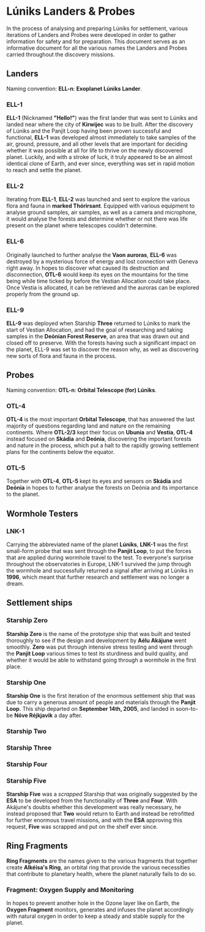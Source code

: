 # Lúniks Landers & Probes
In the process of analysing and preparing Lúniks for settlement, various iterations of Landers and Probes were developed in order to gather information for safety and for preparation. This document serves as an informative document for all the various names the Landers and Probes carried throughout the discovery missions.

## Landers
Naming convention: **ELL-n**: **Exoplanet Lúniks Lander**.
### ELL-1
**ELL-1** (Nicknamed **"Hello!"**) was the first lander that was sent to Lúniks and landed near where the city of **Kirwijec** was to be built. After the discovery of Lúniks and the Panjit Loop having been proven successful and functional, **ELL-1** was developed almost immediately to take samples of the air, ground, pressure, and all other levels that are important for deciding whether it was possible at all for life to thrive on the newly discovered planet. Luckily, and with a stroke of luck, it truly appeared to be an almost identical clone of Earth, and ever since, everything was set in rapid motion to reach and settle the planet.
### ELL-2
Iterating from **ELL-1**, **ELL-2** was launched and sent to explore the various flora and fauna in **marked Thórirsant**. Equipped with various equipment to analyse ground samples, air samples, as well as a camera and microphone, it would analyse the forests and determine whether or not there was life present on the planet where telescopes couldn't determine.
### ELL-6
Originally launched to further analyse the **Vaon auroras**, **ELL-6** was destroyed by a mysterious force of energy and lost connection with Geneva right away. In hopes to discover what caused its destruction and disconnection, **OTL-6** would keep its eyes on the mountains for the time being while time ticked by before the Vestian Allocation could take place. Once Vestia is allocated, it can be retrieved and the auroras can be explored properly from the ground up.
### ELL-9
**ELL-9** was deployed when Starship **Three** returned to Lúniks to mark the start of Vestian Allocation, and had the goal of researching and taking samples in the **Deónian Forest Reserve**, an area that was drawn out and closed off to preserve. With the forests having such a significant impact on the planet, ELL-9 was set to discover the reason why, as well as discovering new sorts of flora and fauna in the process.

## Probes
Naming convention: **OTL-n**: **Orbital Telescope (for) Lúniks**.
### OTL-4 
**OTL-4** is the most important **Orbital Telescope**, that has answered the last majority of questions regarding land and nature on the remaining continents. Where **OTL-2/3** kept their focus on **Ubunia** and **Vestia**, **OTL-4** instead focused on **Skádia** and **Deónia**, discovering the important forests and nature in the process, which put a halt to the rapidly growing settlement plans for the continents below the equator. 
### OTL-5 
Together with **OTL-4**, **OTL-5** kept its eyes and sensors on **Skádia** and **Deónia** in hopes to further analyse the forests on Deónia and its importance to the planet. 

## Wormhole Testers
### LNK-1
Carrying the abbreviated name of the planet **Lúniks**, **LNK-1** was the first small-form probe that was sent through the **Panjit Loop**, to put the forces that are applied during wormhole travel to the test. To everyone's surprise throughout the observatories in Europe, LNK-1 survived the jump through the wormhole and successfully returned a signal after arriving at Lúniks in **1996**, which meant that further research and settlement was no longer a dream.

## Settlement ships
### Starship Zero
**Starship Zero** is the name of the prototype ship that was built and tested thoroughly to see if the design and development by **Aélu Akájune** went smoothly. **Zero** was put through intensive stress testing and went through the **Panjit Loop** various times to test its sturdiness and build quality, and whether it would be able to withstand going through a wormhole in the first place.
### Starship One
**Starship One** is the first iteration of the enormous settlement ship that was due to carry a generous amount of people and materials through the **Panjit Loop**. This ship departed on **September 14th, 2005**, and landed in soon-to-be **Nóve Réjkjavik** a day after. 
### Starship Two
### Starship Three
### Starship Four
### Starship Five
**Starship Five** was a *scrapped* Starship that was originally suggested by the **ESA** to be developed from the functionality of **Three** and **Four**. With Akájune's doubts whether this development was really necessary, he instead proposed that **Two** would return to Earth and instead be retrofitted for further enormous travel missions, and with the **ESA** approving this request, **Five** was scrapped and put on the shelf ever since.

## Ring Fragments
**Ring Fragments** are the names given to the various fragments that together create **Alkéisa's Ring**, an orbital ring that provide the various necessities that contribute to planetary health, where the planet naturally fails to do so. 
### Fragment: Oxygen Supply and Monitoring
In hopes to prevent another hole in the Ozone layer like on Earth, the **Oxygen Fragment** monitors, generates and infuses the planet accordingly with natural oxygen in order to keep a steady and stable supply for the planet. 